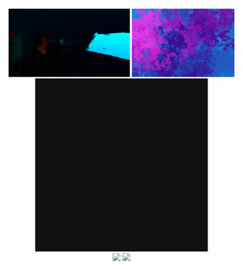 <p align="center">
  <img src="readme_assets/flow.gif" width="48.8%" />
  <img src="readme_assets/mnemonic2.gif" width="41.2%" />
  <br />
  <img src="readme_assets/gp-200-planar-FR-NSGA2.gif" />
  <br />
  <img src="https://github-readme-stats-git-masterrstaa-rickstaa.vercel.app/api/top-langs/?username=GregoryKogan&langs_count=7&bg_color=24283b&title_color=c0caf5&text_color=c0caf5&border_color=7aa2f7&size_weight=1.0&count_weight=0.0&exclude_repo=dotfiles,devblog&hide=tex,html&layout=donut" width="42.8%" />
  <img src="https://github-readme-stats.vercel.app/api?username=GregoryKogan&show_icons=true&bg_color=24283b&title_color=c0caf5&text_color=c0caf5&border_color=7aa2f7&icon_color=bb9af7&ring_color=9ece6a&hide_rank=true&line_height=39" width="47.2%" />
<!--   <a href="https://git.io/streak-stats"><img src="https://streak-stats.demolab.com?user=GregoryKogan&theme=tokyonight&border=7AA2F7&background=24283B&fire=FF9E64&sideLabels=A9B1D6&dates=9AA5CE&currStreakNum=2AC3DE&ring=414868" alt="GitHub Streak" /></a> -->
<p/>
